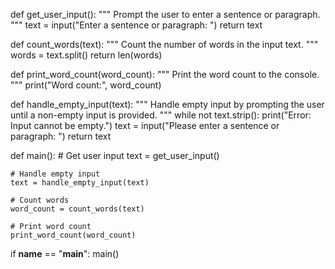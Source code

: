 def get_user_input():
    """
    Prompt the user to enter a sentence or paragraph.
    """
    text = input("Enter a sentence or paragraph: ")
    return text

def count_words(text):
    """
    Count the number of words in the input text.
    """
    words = text.split()
    return len(words)

def print_word_count(word_count):
    """
    Print the word count to the console.
    """
    print("Word count:", word_count)

def handle_empty_input(text):
    """
    Handle empty input by prompting the user until a non-empty input is provided.
    """
    while not text.strip():
        print("Error: Input cannot be empty.")
        text = input("Please enter a sentence or paragraph: ")
    return text

def main():
    # Get user input
    text = get_user_input()

    # Handle empty input
    text = handle_empty_input(text)

    # Count words
    word_count = count_words(text)

    # Print word count
    print_word_count(word_count)

if __name__ == "__main__":
    main()
          
